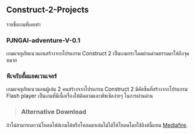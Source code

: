 ## Construct-2-Projects
รายชื่อเกมที่เคยทำ

### PJNGAI-adventure-V-0.1
เกมผจญภัยแนวนอนสร้างจากโปรแกรม Construct 2 เป็นเกมกระโดดผ่านด่านธรรมดาให้ถึงจุดหมาย

### พีเจกับอั้มแอดเวนเจอร์
เกมผจญภัยแนวนอนผู้เล่น 2 คนสร้างจากโปรแกรม Construct 2 มีคัตซีนที่สร้างจากโปรแกรม Flash player เป็นเกมที่มีเนื้อเรื่องให้ติดตามและพัซเซิลง่ายๆ ในการผ่านด่าน

> ### Alternative Download
ถ้าไม่สามารถดาวน์โหลดไฟล์เกมได้หรือโหลดมาเล่นไม่ได้ให้โหลดโดยใช้ลิงค์นี้แทน
[Mediafire](https://www.mediafire.com/file/w7rhuoq3l1y9duv/Construct-2-Projects-main.rar/file).

